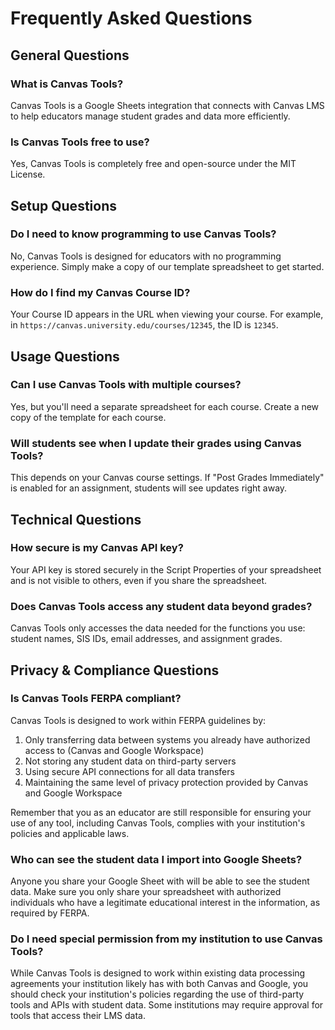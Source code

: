 # Frequently Asked Questions

## General Questions

### What is Canvas Tools?
Canvas Tools is a Google Sheets integration that connects with Canvas LMS to help educators manage student grades and data more efficiently.

### Is Canvas Tools free to use?
Yes, Canvas Tools is completely free and open-source under the MIT License.

## Setup Questions

### Do I need to know programming to use Canvas Tools?
No, Canvas Tools is designed for educators with no programming experience. Simply make a copy of our template spreadsheet to get started.

### How do I find my Canvas Course ID?
Your Course ID appears in the URL when viewing your course. For example, in `https://canvas.university.edu/courses/12345`, the ID is `12345`.

## Usage Questions

### Can I use Canvas Tools with multiple courses?
Yes, but you'll need a separate spreadsheet for each course. Create a new copy of the template for each course.

### Will students see when I update their grades using Canvas Tools?
This depends on your Canvas course settings. If "Post Grades Immediately" is enabled for an assignment, students will see updates right away.

## Technical Questions

### How secure is my Canvas API key?
Your API key is stored securely in the Script Properties of your spreadsheet and is not visible to others, even if you share the spreadsheet.

### Does Canvas Tools access any student data beyond grades?
Canvas Tools only accesses the data needed for the functions you use: student names, SIS IDs, email addresses, and assignment grades.

## Privacy & Compliance Questions

### Is Canvas Tools FERPA compliant?
Canvas Tools is designed to work within FERPA guidelines by:
1. Only transferring data between systems you already have authorized access to (Canvas and Google Workspace)
2. Not storing any student data on third-party servers
3. Using secure API connections for all data transfers
4. Maintaining the same level of privacy protection provided by Canvas and Google Workspace

Remember that you as an educator are still responsible for ensuring your use of any tool, including Canvas Tools, complies with your institution's policies and applicable laws.

### Who can see the student data I import into Google Sheets?
Anyone you share your Google Sheet with will be able to see the student data. Make sure you only share your spreadsheet with authorized individuals who have a legitimate educational interest in the information, as required by FERPA.

### Do I need special permission from my institution to use Canvas Tools?
While Canvas Tools is designed to work within existing data processing agreements your institution likely has with both Canvas and Google, you should check your institution's policies regarding the use of third-party tools and APIs with student data. Some institutions may require approval for tools that access their LMS data.
